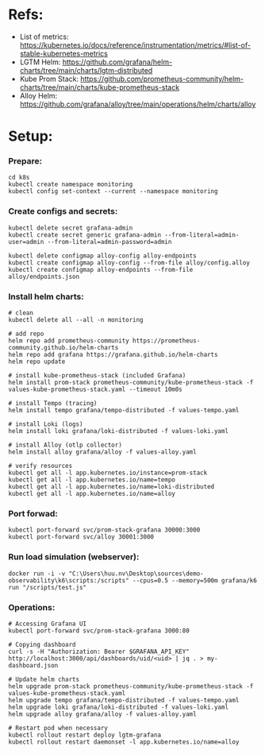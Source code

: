 # Refs:

* List of metrics: https://kubernetes.io/docs/reference/instrumentation/metrics/#list-of-stable-kubernetes-metrics
* LGTM Helm: https://github.com/grafana/helm-charts/tree/main/charts/lgtm-distributed
* Kube Prom Stack: https://github.com/prometheus-community/helm-charts/tree/main/charts/kube-prometheus-stack
* Alloy Helm: https://github.com/grafana/alloy/tree/main/operations/helm/charts/alloy

# Setup:

### Prepare:

	cd k8s
	kubectl create namespace monitoring
	kubectl config set-context --current --namespace monitoring

### Create configs and secrets:

	kubectl delete secret grafana-admin
	kubectl create secret generic grafana-admin --from-literal=admin-user=admin --from-literal=admin-password=admin

	kubectl delete configmap alloy-config alloy-endpoints
	kubectl create configmap alloy-config --from-file alloy/config.alloy
	kubectl create configmap alloy-endpoints --from-file alloy/endpoints.json

### Install helm charts:

	# clean
	kubectl delete all --all -n monitoring

	# add repo
	helm repo add prometheus-community https://prometheus-community.github.io/helm-charts
	helm repo add grafana https://grafana.github.io/helm-charts
	helm repo update
	
	# install kube-prometheus-stack (included Grafana)
	helm install prom-stack prometheus-community/kube-prometheus-stack -f values-kube-prometheus-stack.yaml --timeout 10m0s

	# install Tempo (tracing)
	helm install tempo grafana/tempo-distributed -f values-tempo.yaml

	# install Loki (logs)
	helm install loki grafana/loki-distributed -f values-loki.yaml

	# install Alloy (otlp collector)
	helm install alloy grafana/alloy -f values-alloy.yaml

	# verify resources
	kubectl get all -l app.kubernetes.io/instance=prom-stack
	kubectl get all -l app.kubernetes.io/name=tempo
	kubectl get all -l app.kubernetes.io/name=loki-distributed
	kubectl get all -l app.kubernetes.io/name=alloy

### Port forwad:

	kubectl port-forward svc/prom-stack-grafana 30000:3000
	kubectl port-forward svc/alloy 30001:3000

### Run load simulation (webserver):

	docker run -i -v "C:\Users\huu.nv\Desktop\sources\demo-observability\k6\scripts:/scripts" --cpus=0.5 --memory=500m grafana/k6 run "/scripts/test.js"

### Operations:

	# Accessing Grafana UI
	kubectl port-forward svc/prom-stack-grafana 3000:80

	# Copying dashboard
	curl -s -H "Authorization: Bearer $GRAFANA_API_KEY" http://localhost:3000/api/dashboards/uid/<uid> | jq . > my-dashboard.json

	# Update helm charts
	helm upgrade prom-stack prometheus-community/kube-prometheus-stack -f values-kube-prometheus-stack.yaml
	helm upgrade tempo grafana/tempo-distributed -f values-tempo.yaml
	helm upgrade loki grafana/loki-distributed -f values-loki.yaml
	helm upgrade alloy grafana/alloy -f values-alloy.yaml

	# Restart pod when necessary
	kubectl rollout restart deploy lgtm-grafana
	kubectl rollout restart daemonset -l app.kubernetes.io/name=alloy
